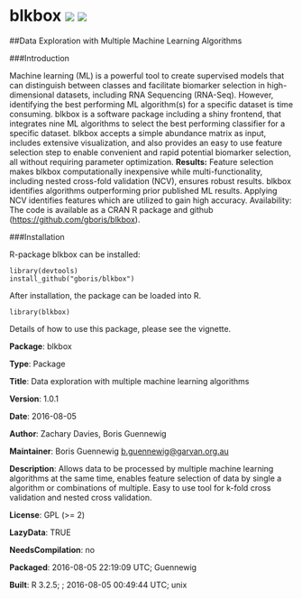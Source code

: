 # blkbox ![](http://www.r-pkg.org/badges/version/blkbox) ![](http://cranlogs.r-pkg.org/badges/grand-total/blkbox) 

##Data Exploration with Multiple Machine Learning Algorithms 

###Introduction

Machine learning (ML) is a powerful tool to create supervised models that can distinguish between classes and facilitate biomarker selection in high-dimensional datasets, including RNA Sequencing (RNA-Seq). However, identifying the best performing ML algorithm(s) for a specific dataset is time consuming. blkbox is a software package including a shiny frontend, that integrates nine ML algorithms to select the best performing classifier for a specific dataset. blkbox accepts a simple abundance matrix as input, includes extensive visualization, and also provides an easy to use feature selection step to enable convenient and rapid potential biomarker selection, all without requiring parameter optimization. 
**Results:** Feature selection makes blkbox computationally inexpensive while multi-functionality, including nested cross-fold validation (NCV), ensures robust results. blkbox identifies algorithms outperforming prior published ML results. Applying NCV identifies features which are utilized to gain high accuracy. 
Availability: The code is available as a CRAN R package and github (https://github.com/gboris/blkbox).


###Installation

R-package blkbox can be installed:

    library(devtools)
    install_github("gboris/blkbox")

After installation, the package can be loaded into R.

    library(blkbox)

Details of how to use this package, please see the vignette.

**Package**: blkbox

**Type**: Package

**Title**: Data exploration with multiple machine learning algorithms

**Version**: 1.0.1

**Date**: 2016-08-05

**Author**: Zachary Davies, Boris Guennewig

**Maintainer**: Boris Guennewig <b.guennewig@garvan.org.au>

**Description**: Allows data to be processed by multiple machine learning algorithms at the same time, enables feature selection of data by single a algorithm or combinations of multiple. Easy to use tool for k-fold cross validation and nested cross validation.

**License**: GPL (>= 2)

**LazyData**: TRUE

**NeedsCompilation**: no

**Packaged**: 2016-08-05 22:19:09 UTC; Guennewig

**Built**: R 3.2.5; ; 2016-08-05 00:49:44 UTC; unix



